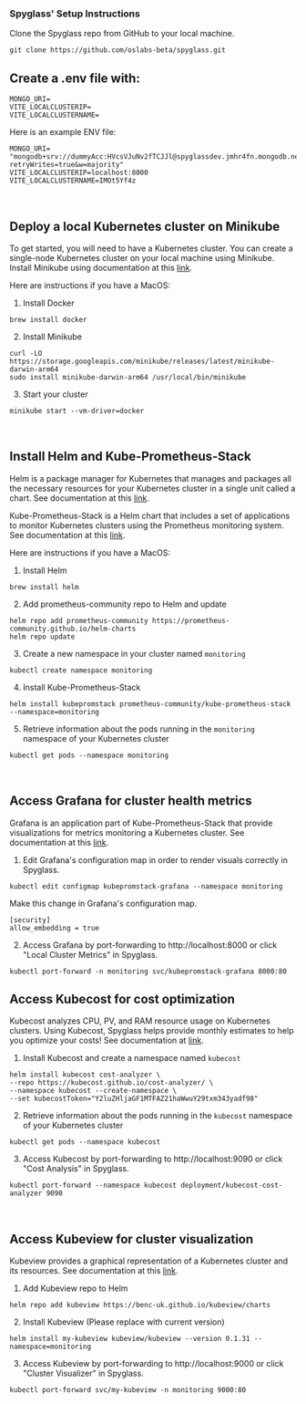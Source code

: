 ### Spyglass' Setup Instructions

Clone the Spyglass repo from GitHub to your local machine.
```
git clone https://github.com/oslabs-beta/spyglass.git
```

## Create a .env file with: 
```
MONGO_URI=
VITE_LOCALCLUSTERIP=
VITE_LOCALCLUSTERNAME=
```

Here is an example ENV file: 
```
MONGO_URI= "mongodb+srv://dummyAcc:HVcsVJuNv2fTCJJl@spyglassdev.jmhr4fn.mongodb.net/?retryWrites=true&w=majority"
VITE_LOCALCLUSTERIP=localhost:8000
VITE_LOCALCLUSTERNAME=IMOt5Yf4z
```

<br/>

## Deploy a local Kubernetes cluster on Minikube
To get started, you will need to have a Kubernetes cluster. You can create a single-node Kubernetes cluster on your local machine using Minikube. Install Minikube using documentation at this [link](https://minikube.sigs.k8s.io/docs/start/).

Here are instructions if you have a MacOS: 

1. Install Docker 
```
brew install docker
```

2. Install Minikube 
```
curl -LO https://storage.googleapis.com/minikube/releases/latest/minikube-darwin-arm64
sudo install minikube-darwin-arm64 /usr/local/bin/minikube

```

3. Start your cluster 
```
minikube start --vm-driver=docker 
```

<br/>

## Install Helm and Kube-Prometheus-Stack 
Helm is a package manager for Kubernetes that manages and packages all the necessary resources for your Kubernetes cluster in a single unit called a chart. See documentation at this [link](https://helm.sh/docs/intro/quickstart/). 

Kube-Prometheus-Stack is a Helm chart that includes a set of applications to monitor Kubernetes clusters using the Prometheus monitoring system. See documentation at this [link](https://github.com/prometheus-community/helm-charts/blob/main/charts/kube-prometheus-stack/README.md).

Here are instructions if you have a MacOS: 

1. Install Helm
```
brew install helm
```

2. Add prometheus-community repo to Helm and update 
```
helm repo add prometheus-community https://prometheus-community.github.io/helm-charts
helm repo update
```

3. Create a new namespace in your cluster named ```monitoring```
```
kubectl create namespace monitoring
```

4. Install Kube-Prometheus-Stack 
```
helm install kubepromstack prometheus-community/kube-prometheus-stack --namespace=monitoring
```

5. Retrieve information about the pods running in the ```monitoring``` namespace of your Kubernetes cluster
```
kubectl get pods --namespace monitoring
```
<br/>


## Access Grafana for cluster health metrics 
Grafana is an application part of Kube-Prometheus-Stack that provide visualizations for metrics monitoring a Kubernetes cluster. See documentation at this [link](https://grafana.com/grafana/).

1. Edit Grafana's configuration map in order to render visuals correctly in Spyglass.
```
kubectl edit configmap kubepromstack-grafana --namespace monitoring
```

Make this change in Grafana's configuration map.
```
[security]
allow_embedding = true
```

2. Access Grafana by port-forwarding to http://localhost:8000 or click "Local Cluster Metrics" in Spyglass.
```
kubectl port-forward -n monitoring svc/kubepromstack-grafana 8000:80
```

## Access Kubecost for cost optimization
Kubecost analyzes CPU, PV, and RAM resource usage on Kubernetes clusters. Using Kubecost, Spyglass helps provide monthly estimates to help you optimize your costs! See documentation at [link](https://docs.kubecost.com/).

1. Install Kubecost and create a namespace named ```kubecost```
```
helm install kubecost cost-analyzer \
--repo https://kubecost.github.io/cost-analyzer/ \
--namespace kubecost --create-namespace \
--set kubecostToken="Y2luZHljaGF1MTFAZ21haWwuY29txm343yadf98"
```

2. Retrieve information about the pods running in the ```kubecost``` namespace of your Kubernetes cluster
```
kubectl get pods --namespace kubecost
```

3. Access Kubecost by port-forwarding to http://localhost:9090 or click "Cost Analysis" in Spyglass.
```
kubectl port-forward --namespace kubecost deployment/kubecost-cost-analyzer 9090
```

<br/>

## Access Kubeview for cluster visualization
Kubeview provides a graphical representation of a Kubernetes cluster and its resources. See documentation at this [link](https://github.com/benc-uk/kubeview).

1. Add Kubeview repo to Helm
```
helm repo add kubeview https://benc-uk.github.io/kubeview/charts
```

2. Install Kubeview (Please replace with current version)
```
helm install my-kubeview kubeview/kubeview --version 0.1.31 --namespace=monitoring
```

3. Access Kubeview by port-forwarding to http://localhost:9000 or click "Cluster Visualizer" in Spyglass.
```
kubectl port-forward svc/my-kubeview -n monitoring 9000:80
```